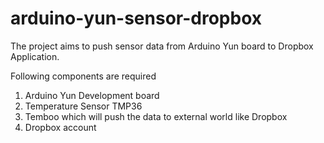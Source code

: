 # arduino-yun-sensor-dropbox
The project aims to push sensor data from Arduino Yun board to Dropbox Application.

Following components are required 
1. Arduino Yun Development board 
2. Temperature Sensor TMP36 
3. Temboo which will push the data to external world like Dropbox 
4. Dropbox account
